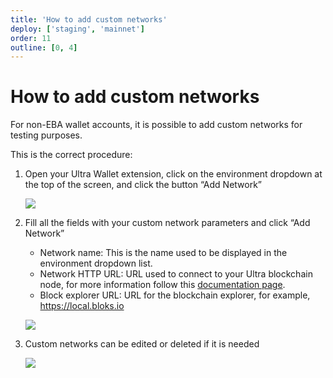 ```yaml
---
title: 'How to add custom networks'
deploy: ['staging', 'mainnet']
order: 11
outline: [0, 4]
---
```


# How to add custom networks

For non-EBA wallet accounts, it is possible to add custom networks for testing purposes.

This is the correct procedure:

1. Open your Ultra Wallet extension, click on the environment dropdown at the top of the screen, and click the button “Add Network”

    ![](/images/uwax-add-custom-net.png)

2. Fill all the fields with your custom network parameters and click “Add Network”

    - Network name: This is the name used to be displayed in the environment dropdown list.
    - Network HTTP URL: URL used to connect to your Ultra blockchain node, for more information follow this [documentation page](../../tools/protocol/nodeos.md).
    - Block explorer URL: URL for the blockchain explorer, for example, https://local.bloks.io

    ![](/images/uwax-add-net.png)

3. Custom networks can be edited or deleted if it is needed

    ![](/images/uwax-edit-net.png)
